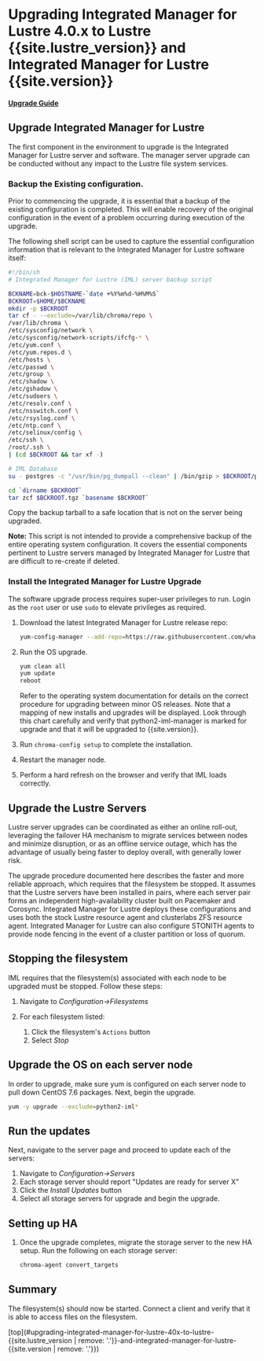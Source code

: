 # Upgrading Integrated Manager for Lustre 4.0.x to Lustre {{site.lustre_version}} and Integrated Manager for Lustre {{site.version}}

[**Upgrade Guide**](ug_TOC.md)

## Upgrade Integrated Manager for Lustre

The first component in the environment to upgrade is the Integrated Manager for Lustre server and software. The manager server upgrade can be conducted without any impact to the Lustre file system services.

### Backup the Existing configuration.

Prior to commencing the upgrade, it is essential that a backup of the existing configuration is completed. This will enable recovery of the original configuration in the event of a problem occurring during execution of the upgrade.

The following shell script can be used to capture the essential configuration information that is relevant to the Integrated Manager for Lustre software itself:

```bash
#!/bin/sh
# Integrated Manager for Lustre (IML) server backup script

BCKNAME=bck-$HOSTNAME-`date +%Y%m%d-%H%M%S`
BCKROOT=$HOME/$BCKNAME
mkdir -p $BCKROOT
tar cf - --exclude=/var/lib/chroma/repo \
/var/lib/chroma \
/etc/sysconfig/network \
/etc/sysconfig/network-scripts/ifcfg-* \
/etc/yum.conf \
/etc/yum.repos.d \
/etc/hosts \
/etc/passwd \
/etc/group \
/etc/shadow \
/etc/gshadow \
/etc/sudoers \
/etc/resolv.conf \
/etc/nsswitch.conf \
/etc/rsyslog.conf \
/etc/ntp.conf \
/etc/selinux/config \
/etc/ssh \
/root/.ssh \
| (cd $BCKROOT && tar xf -)

# IML Database
su - postgres -c "/usr/bin/pg_dumpall --clean" | /bin/gzip > $BCKROOT/pgbackup-`date +\%Y-\%m-\%d-\%H:\%M:\%S`.sql.gz

cd `dirname $BCKROOT`
tar zcf $BCKROOT.tgz `basename $BCKROOT`
```

Copy the backup tarball to a safe location that is not on the server being upgraded.

**Note:** This script is not intended to provide a comprehensive backup of the entire operating system configuration. It covers the essential components pertinent to Lustre servers managed by Integrated Manager for Lustre that are difficult to re-create if deleted.

### Install the Integrated Manager for Lustre Upgrade

The software upgrade process requires super-user privileges to run. Login as the `root` user or use `sudo` to elevate privileges as required.

1. Download the latest Integrated Manager for Lustre release repo:

   ```sh
   yum-config-manager --add-repo=https://raw.githubusercontent.com/whamcloud/integrated-manager-for-lustre/v5.0.0/chroma_support.repo
   ```

1. Run the OS upgrade.

   ```bash
   yum clean all
   yum update
   reboot
   ```

   Refer to the operating system documentation for details on the correct procedure for upgrading between minor OS releases. Note that a mapping of new installs and upgrades will be displayed. Look through this chart carefully and verify that python2-iml-manager is marked for upgrade and that it will be upgraded to {{site.version}}.

1. Run `chroma-config setup` to complete the installation.

1. Restart the manager node.

1. Perform a hard refresh on the browser and verify that IML loads correctly.

## Upgrade the Lustre Servers

Lustre server upgrades can be coordinated as either an online roll-out, leveraging the failover HA mechanism to migrate services between nodes and minimize disruption, or as an offline service outage, which has the advantage of usually being faster to deploy overall, with generally lower risk.

The upgrade procedure documented here describes the faster and more reliable approach, which requires that the filesystem be stopped. It assumes that the Lustre servers have been installed in pairs, where each server pair forms an independent high-availability cluster built on Pacemaker and Corosync. Integrated Manager for Lustre deploys these configurations and uses both the stock Lustre resource agent and clusterlabs ZFS resource agent. Integrated Manager for Lustre can also configure STONITH agents to provide node fencing in the event of a cluster partition or loss of quorum.

## Stopping the filesystem

IML requires that the filesystem(s) associated with each node to be upgraded must be stopped. Follow these steps:

1. Navigate to _Configuration->Filesystems_
1. For each filesystem listed:

   1. Click the filesystem's `Actions` button
   1. Select _Stop_

## Upgrade the OS on each server node

In order to upgrade, make sure yum is configured on each server node to pull down CentOS 7.6 packages. Next, begin the upgrade.

```bash
yum -y upgrade --exclude=python2-iml*
```

## Run the updates

Next, navigate to the server page and proceed to update each of the servers:

1. Navigate to _Configuration->Servers_
1. Each storage server should report "Updates are ready for server X"
1. Click the _Install Updates_ button
1. Select all storage servers for upgrade and begin the upgrade.

## Setting up HA

1. Once the upgrade completes, migrate the storage server to the new HA setup. Run the following on each storage server:

   ```sh
   chroma-agent convert_targets
   ```

## Summary

The filesystem(s) should now be started. Connect a client and verify that it is able to access files on the filesystem.

[top](#upgrading-integrated-manager-for-lustre-40x-to-lustre-{{site.lustre_version | remove: '.'}}-and-integrated-manager-for-lustre-{{site.version | remove: '.'}})
